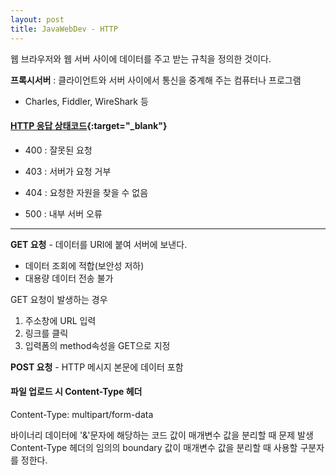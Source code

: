 ```yaml
---
layout: post
title: JavaWebDev - HTTP
---
```


  웹 브라우저와 웹 서버 사이에 데이터를 주고 받는 규칙을 정의한 것이다.

**프록시서버** : 클라이언트와 서버 사이에서 통신을 중계해 주는 컴퓨터나 프로그램

  - Charles, Fiddler, WireShark 등

#### [HTTP 응답 상태코드](https://ko.wikipedia.org/wiki/HTTP_%EC%83%81%ED%83%9C_%EC%BD%94%EB%93%9C){:target="_blank"}

- 400 : 잘못된 요청

- 403 : 서버가 요청 거부

- 404 : 요청한 자원을 찾을 수 없음

- 500 : 내부 서버 오류

---

**GET 요청** - 데이터를 URI에 붙여 서버에 보낸다.
- 데이터 조회에 적합(보안성 저하)
- 대용량 데이터 전송 불가

GET 요청이 발생하는 경우
1. 주소창에 URL 입력
2. 링크를 클릭
3. 입력폼의 method속성을 GET으로 지정

  **POST 요청** - HTTP 메시지 본문에 데이터 포함

#### 파일 업로드 시 Content-Type 헤더

Content-Type: multipart/form-data

바이너리 데이터에 '&'문자에 해당하는 코드 값이 매개변수 값을 분리할 때 문제 발생
Content-Type 헤더의 임의의 boundary 값이 매개변수 값을 분리할 때 사용할 구분자를 정한다.
